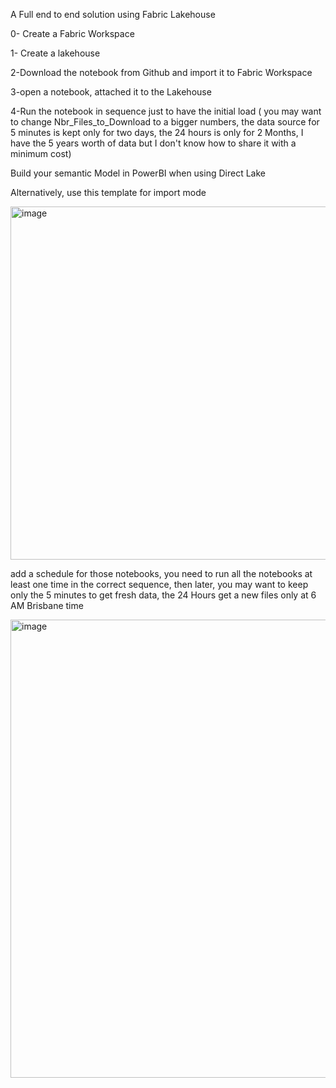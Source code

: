 A Full end to end solution using Fabric Lakehouse

0- Create a Fabric Workspace

1- Create a lakehouse

2-Download the notebook from Github and import it to Fabric Workspace

3-open a notebook, attached it to the Lakehouse

4-Run the notebook in sequence just to have the initial load ( you may want to change Nbr_Files_to_Download to a bigger numbers, the data source for 5 minutes is kept only for two days, the 24 hours is only for 2 Months, I have the 5 years worth of data but I don't know how to share it with a minimum cost)

Build your semantic Model in PowerBI when using Direct Lake

Alternatively, use this template for import mode

<img width="565" alt="image" src="https://github.com/djouallah/aemo_fabric/assets/12554469/d6f9ef5c-641e-4849-9d99-139275023cdd">

add a schedule for those notebooks, you need to run all the notebooks at least one time in the correct sequence, then later, you may want to keep only the 5 minutes to get fresh data, the 24 Hours get a new files only at 6 AM Brisbane time


<img width="733" alt="image" src="https://github.com/djouallah/aemo_fabric/assets/12554469/62a5ac05-34b7-4ad8-af74-6d8d92a211a3">


